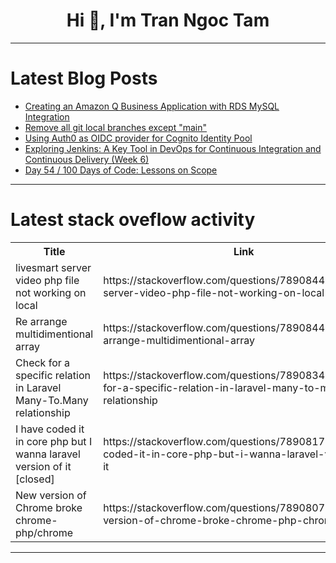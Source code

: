 <h1 align="center">Hi 👋, I'm Tran Ngoc Tam</h1>

---

# Latest Blog Posts 
<!-- BLOG-POST-LIST:START -->
- [Creating an Amazon Q Business Application with RDS MySQL Integration](https://dev.to/sunil_yaduvanshi/creating-an-amazon-q-business-application-with-rds-mysql-integration-18ig)
- [Remove all git local branches except &quot;main&quot;](https://dev.to/arielmejiadev/remove-all-git-local-branches-except-main-mlo)
- [Using Auth0 as OIDC provider for Cognito Identity Pool](https://dev.to/gunjan_chhetri_8f06b0b15a/using-auth0-as-oidc-provider-for-cognito-identity-pool-3nea)
- [Exploring Jenkins: A Key Tool in DevOps for Continuous Integration and Continuous Delivery &lpar;Week 6&rpar;](https://dev.to/alifareed0009/exploring-jenkins-a-key-tool-in-devops-for-continuous-integration-and-continuous-delivery-week-6-281k)
- [Day 54 / 100 Days of Code: Lessons on Scope](https://dev.to/jacobsternx/day-54-100-days-of-code-lessons-on-scope-3h11)
<!-- BLOG-POST-LIST:END -->

---

# Latest stack oveflow activity
<table>
  <tr><th>Title</th><th>Link</th></tr>
  <!-- STACKOVERFLOW:START --><tr><td>livesmart server video php file not working on local</td><td>https://stackoverflow.com/questions/78908446/livesmart-server-video-php-file-not-working-on-local</td></tr><tr><td>Re arrange multidimentional array</td><td>https://stackoverflow.com/questions/78908440/re-arrange-multidimentional-array</td></tr><tr><td>Check for a specific relation in Laravel Many-To.Many relationship</td><td>https://stackoverflow.com/questions/78908347/check-for-a-specific-relation-in-laravel-many-to-many-relationship</td></tr><tr><td>I have coded it in core php but I wanna laravel version of it [closed]</td><td>https://stackoverflow.com/questions/78908171/i-have-coded-it-in-core-php-but-i-wanna-laravel-version-of-it</td></tr><tr><td>New version of Chrome broke chrome-php/chrome</td><td>https://stackoverflow.com/questions/78908072/new-version-of-chrome-broke-chrome-php-chrome</td></tr><!-- STACKOVERFLOW:END -->
</table>

---


